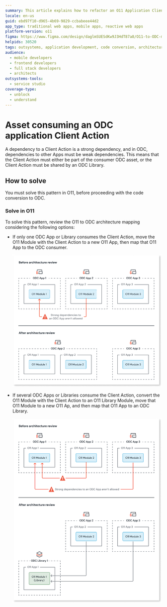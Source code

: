 ```yaml
---
summary: This article explains how to refactor an O11 Application Client Action dependency to be compatible with OutSystems Developer Cloud (ODC).
locale: en-us
guid: ebd97f10-d965-4b69-9829-ccbabeee44d2
app_type: traditional web apps, mobile apps, reactive web apps
platform-version: o11
figma: https://www.figma.com/design/daglmSUESdKw9J3HdT87a8/O11-to-ODC-migration?node-id=2350-6830
helpids: 30520
tags: outsystems, application development, code conversion, architecture mapping, dependency management
audience:
  - mobile developers
  - frontend developers
  - full stack developers
  - architects
outsystems-tools:
  - service studio
coverage-type:
  - unblock
  - understand
---
```


# Asset consuming an ODC application Client Action

A dependency to a Client Action is a strong dependency, and in ODC, dependencies to other Apps must be weak dependencies. This means that the Client Action must either be part of the consumer ODC asset, or the Client Action must be shared by an ODC Library.

## How to solve

You must solve this pattern in O11, before proceeding with the code conversion to ODC.

### Solve in O11

To solve this pattern, review the O11 to ODC architecture mapping considering the following options:

* If only one ODC App or Library consumes the Client Action, move the O11 Module with the Client Action to a new O11 App, then map that O11 App to the ODC consumer.

    ![Diagram showing the architecture review process. Before the review, O11 Module 1 is within ODC App 1. After the review, O11 Module 1 is moved to O11 App 4 and mapped to the ODC consumer.](images/review-arch-consolidate-diag.png "Architecture Review Process for Single ODC App or Library")

* If several ODC Apps or Libraries consume the Client Action, convert the O11 Module with the Client Action to an O11 Library Module, move that O11 Module to a new O11 Ap, and then map that O11 App to an ODC Library.

    ![Diagram showing the architecture review process. Before the review, O11 Modules are within ODC Apps. After the review, O11 Module 1 is moved to O11 App 4 and shared as a library in ODC Library 1.](images/review-arch-move-to-lib-1-diag.png "Architecture Review Process for Multiple ODC Apps or Libraries")
